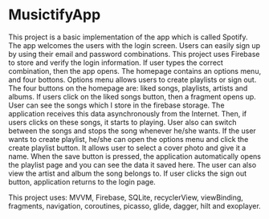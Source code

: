 # MusictifyApp

 This project is a basic implementation of the app which is called Spotify.
 The app welcomes the users with the login screen. Users can easily sign up by using their email and password combinations.
 This project uses Firebase to store and verify the login information. If user types the correct combination, then the app opens.
 The homepage contains an options menu, and four bottons. Options menu allows users to create playlists or sign out. 
 The four buttons on the homepage are: liked songs, playlists, artists and albums. If users click on the liked songs button,
 then a fragment opens up. User can see the songs which I store in the firebase storage. The application receives this data 
 asynchronously from the Internet. Then, if users clicks on these songs, it starts to playing. User also can switch between the songs 
 and stops the song whenever he/she wants. If the user wants to create playlist, he/she can open the options menu and click the 
 create playlist button. It allows user to select a cover photo and give it a name. When the save button is pressed, the application 
 automatically opens the playlist page and you can see the data it saved here. The user can also view the artist and album the song belongs to.
 If user clicks the sign out button, application returns to the login page. 


 This project uses:
 MVVM, Firebase, SQLite, recyclerView, viewBinding, fragments, navigation, coroutines, picasso, glide, dagger, hilt and exoplayer.